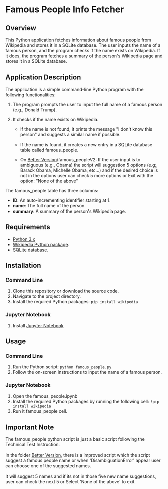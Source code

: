 # Famous People Info Fetcher

## Overview

This Python application fetches information about famous people from Wikipedia and stores it in a SQLite database. The user inputs the name of a famous person, and the program checks if the name exists on Wikipedia. If it does, the program fetches a summary of the person's Wikipedia page and stores it in a SQLite database.

## Application Description

The application is a simple command-line Python program with the following functionalities:

1. The program prompts the user to input the full name of a famous person (e.g., Donald Trump).

2. It checks if the name exists on Wikipedia.

   - If the name is not found, it prints the message "I don't know this person" and suggests a similar name if possible.
   - If the name is found, it creates a new entry in a SQLite database table called famous_people.

   - On [Better Version](https://github.com/John4E656F/famous_people-py/tree/main/BetterVersion)/famous_peopleV2: If the user input is to ambiguous (e.g., Obama) the script will suggestion 5 options (e.g;, Barack Obama, Michelle Obama, etc...) and if the desired choice is not in the options user can check 5 more options or Exit with the option: "None of the above"

The famous_people table has three columns:

- **ID**: An auto-incrementing identifier starting at 1.
- **name**: The full name of the person.
- **summary**: A summary of the person's Wikipedia page.

## Requirements

- [Python 3.x](https://www.python.org/)
- [Wikipedia Python package](https://wikipedia.readthedocs.io/en/latest/code.html#module-wikipedia.exceptions).
- [SQLite database](https://docs.python.org/3/library/sqlite3.html#tutorial).

## Installation

### Command Line

1. Clone this repository or download the source code.
2. Navigate to the project directory.
3. Install the required Python packages:
   `pip install wikipedia`

### Jupyter Notebook

1. Install [Jupyter Notebook](https://jupyter.org/install)

## Usage

### Command Line

1. Run the Python script: `python famous_people.py`
2. Follow the on-screen instructions to input the name of a famous person.

### Jupyter Notebook

1. Open the famous_people.ipynb
2. Install the required Python packages by running the following cell:
   `!pip install wikipedia`
3. Run it famous_people cell.

## Important Note

The famous_people python script is just a basic script following the Technical Test Instruction.<br><br>
In the folder [Better Version](https://github.com/John4E656F/famous_people-py/tree/main/BetterVersion), there is a improved script which the script suggest a famous people name or when 'DisambiguationError' appear user can choose one of the suggested names.<br><br>
It will suggest 5 names and if its not in those five new name suggestions, user can check the next 5 or Select 'None of the above' to exit.

